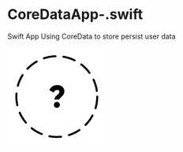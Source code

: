 # CoreDataApp-.swift
Swift App Using CoreData to store persist user data

<img src="IntermediateTraining/Assets.xcassets/select_photo_empty.imageset/select_photo_empty%402x.png">
